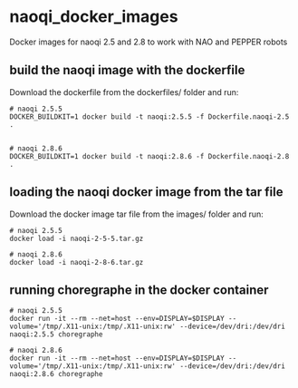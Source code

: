 # naoqi_docker_images
Docker images for naoqi 2.5 and 2.8 to work with NAO and PEPPER robots



## build the naoqi image with the dockerfile

Download the dockerfile from the dockerfiles/ folder and run:

```shell
# naoqi 2.5.5
DOCKER_BUILDKIT=1 docker build -t naoqi:2.5.5 -f Dockerfile.naoqi-2.5 .


# naoqi 2.8.6
DOCKER_BUILDKIT=1 docker build -t naoqi:2.8.6 -f Dockerfile.naoqi-2.8 .

```

## loading the naoqi docker image from the tar file

Download the docker image tar file from the images/ folder and run:

```shell
# naoqi 2.5.5
docker load -i naoqi-2-5-5.tar.gz

# naoqi 2.8.6
docker load -i naoqi-2-8-6.tar.gz

```

## running choregraphe in the docker container

```shell
# naoqi 2.5.5
docker run -it --rm --net=host --env=DISPLAY=$DISPLAY --volume='/tmp/.X11-unix:/tmp/.X11-unix:rw' --device=/dev/dri:/dev/dri naoqi:2.5.5 choregraphe

# naoqi 2.8.6
docker run -it --rm --net=host --env=DISPLAY=$DISPLAY --volume='/tmp/.X11-unix:/tmp/.X11-unix:rw' --device=/dev/dri:/dev/dri naoqi:2.8.6 choregraphe

```